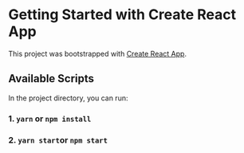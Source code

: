 # Getting Started with Create React App

This project was bootstrapped with [Create React App](https://github.com/facebook/create-react-app).

## Available Scripts

In the project directory, you can run:

### 1. `yarn` or `npm install`
### 2. `yarn start`or `npm start`
